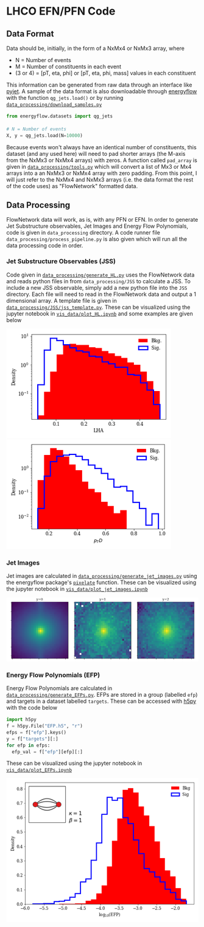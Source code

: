 # LHCO EFN/PFN Code

## Data Format

Data should be, initially, in the form of a NxMx4 or NxMx3 array, where
- N = Number of events
- M = Number of constituents in each event
- (3 or 4) = [pT, eta, phi] or [pT, eta, phi, mass] values in each constituent

This information can be generated from raw data through an interface like [pyjet](https://github.com/scikit-hep/pyjet). A sample of the data format is also downloadable through [energyflow](https://energyflow.network/) with the function `qg_jets.load()` or by running [`data_processing/download_samples.py`](data_processing/download_samples.py)

```python
from energyflow.datasets import qg_jets

# N = Number of events
X, y = qg_jets.load(N=10000)
```

Because events won't always have an identical number of constituents, this dataset (and any used here) will need to pad shorter arrays (the M-axis from the NxMx3 or NxMx4 arrays) with zeros. A function called `pad_array` is given in [`data_processing/tools.py`](data_processing/tools.py) which will convert a list of Mx3 or Mx4 arrays into a an NxMx3 or NxMx4 array with zero padding. From this point, I will just refer to the NxMx4 and NxMx3 arrays (i.e. the data format the rest of the code uses) as "FlowNetwork" formatted data.

## Data Processing
FlowNetwork data will work, as is, with any PFN or EFN. In order to generate Jet Substructure observables, Jet Images and Energy Flow Polynomials, code is given in ```data_processing``` directory. A code runner file ```data_processing/process_pipeline.py``` is also given which will run all the data processing code in order.

### Jet Substructure Observables (JSS)
Code given in [`data_processing/generate_HL.py`](data_processing/generate_HL.py) uses the FlowNetwork data and reads python files in from `data_processing/JSS` to calculate a JSS. To include a new JSS observable, simply add a new python file into the `JSS` directory. Each file will need to read in the FlowNetwork data and output a 1 dimensional array. A template file is given in [`data_processing/JSS/jss_template.py`](data_processing/JSS/jss_template.py). These can be visualized using the jupyter notebook in [`vis_data/plot_HL.ipynb`](vis_data/plot_HL.ipynb) and some examples are given below

![LHA](figures/HL/png/LHA.png)
![pTD](figures/HL/png/pTD.png)

### Jet Images
Jet images are calculated in [`data_processing/generate_jet_images.py`](data_processing/generate_jet_images.py) using the energyflow package's [`pixelate`](https://energyflow.network/docs/utils/#pixelate) function. These can be visualized using the jupyter notebook in [`vis_data/plot_jet_images.ipynb`](vis_data/plot_jet_images.ipynb) 

![jet_image](figures/jet_images/png/jet_images.png)


### Energy Flow Polynomials (EFP)
Energy Flow Polynomials are calculated in [`data_processing/generate_EFPs.py`](data_processing/generate_EFPs.py). EFPs are stored in a group (labelled `efp`) and targets in a dataset labelled `targets`. These can be accessed with [h5py](https://github.com/h5py/h5py) with the code below

```python
import h5py
f = h5py.File("EFP.h5", "r")
efps = f["efp"].keys()
y = f["targets"][:]
for efp in efps:
  efp_val = f["efp"][efp][:]
```

These can be visualized using the jupyter notebook in [`vis_data/plot_EFPs.ipynb`](vis_data/plot_EFPs.ipynb) 

![efp_2_4_0_k_1_1](figures/EFP/png/2_4_0_k_1_b_1.png)
